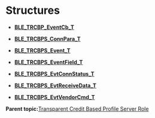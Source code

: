 # Structures

-   **[BLE\_TRCBP\_EventCb\_T](GUID-AE85D451-BCBC-4F2C-BA4A-0AE7DE91AACD.md)**  

-   **[BLE\_TRCBPS\_ConnPara\_T](GUID-93EAE556-5E67-43F3-97D4-D6698E4C4BB8.md)**  

-   **[BLE\_TRCBPS\_Event\_T](GUID-386AC30D-82F4-4793-B026-1A5D5C2D2F6B.md)**  

-   **[BLE\_TRCBPS\_EventField\_T](GUID-9E108893-CC60-40F4-B0FD-4847AE8B2CDC.md)**  

-   **[BLE\_TRCBPS\_EvtConnStatus\_T](GUID-68EFCA20-42AB-41A3-9481-C04C1FD93C58.md)**  

-   **[BLE\_TRCBPS\_EvtReceiveData\_T](GUID-01E3EBD3-91AE-485E-9886-00F22FD5F031.md)**  

-   **[BLE\_TRCBPS\_EvtVendorCmd\_T](GUID-A1E9531F-74AB-47AF-A831-F862DBD33289.md)**  


**Parent topic:**[Transparent Credit Based Profile Server Role](GUID-D3763F51-25D8-4D48-8198-DCE8EC287529.md)

